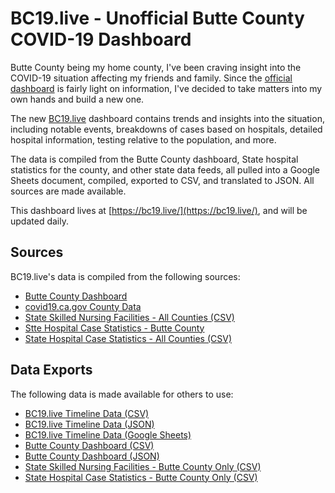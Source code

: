 BC19.live - Unofficial Butte County COVID-19 Dashboard
======================================================

Butte County being my home county, I've been craving insight into the COVID-19
situation affecting my friends and family. Since the [official
dashboard](https://infogram.com/1pe66wmyjnmvkrhm66x9362kp3al60r57ex) is fairly
light on information, I've decided to take matters into my own hands and build
a new one.

The new [BC19.live](https://bc19.live) dashboard contains trends and insights
into the situation, including notable events, breakdowns of cases based on
hospitals, detailed hospital information, testing relative to the population,
and more.

The data is compiled from the Butte County dashboard, State hospital statistics
for the county, and other state data feeds, all pulled into a Google Sheets
document, compiled, exported to CSV, and translated to JSON. All sources are
made available.

This dashboard lives at [https://bc19.live/](https://bc19.live/), and will be
updated daily.


Sources
-------

BC19.live's data is compiled from the following sources:

* [Butte County Dashboard](https://infogram.com/1pe66wmyjnmvkrhm66x9362kp3al60r57ex)
* [covid19.ca.gov County Data](https://covid19.ca.gov/roadmap-counties/#track-data)
* [State Skilled Nursing Facilities - All Counties (CSV)](https://raw.githubusercontent.com/datadesk/california-coronavirus-data/master/cdph-skilled-nursing-facilities.csv)
* [Stte Hospital Case Statistics - Butte County](https://public.tableau.com/shared/G2F3JMW82?:display_count=y&:origin=viz_share_link)
* [State Hospital Case Statistics - All Counties (CSV)](https://data.chhs.ca.gov/dataset/6882c390-b2d7-4b9a-aefa-2068cee63e47/resource/6cd8d424-dfaa-4bdd-9410-a3d656e1176e/download/covid19data.csv)



Data Exports
------------

The following data is made available for others to use:

* [BC19.live Timeline Data (CSV)](https://bc19.live/data/csv/timeline.csv)
* [BC19.live Timeline Data (JSON)](https://bc19.live/data/json/timeline.json)
* [BC19.live Timeline Data (Google Sheets)](https://docs.google.com/spreadsheets/d/1cDD-vcOT6mZIgv4S3yflAyqUx9w-BbQ_vv9_bkk00lg/edit?usp=sharing)
* [Butte County Dashboard (CSV)](https://bc19.live/data/csv/butte-dashboard.csv)
* [Butte County Dashboard (JSON)](https://bc19.live/data/json/butte-dashboard.json)
* [State Skilled Nursing Facilities - Butte County Only (CSV)](https://bc19.live/data/csv/skilled-nursing-facilities.csv)
* [State Hospital Case Statistics - Butte County Only (CSV)](https://bc19.live/data/csv/state-hospitals.csv)
